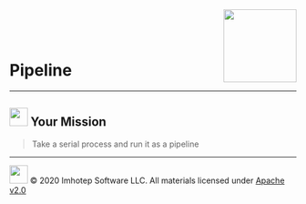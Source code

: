 <img src="../assets/gophernand.png" align="right" width="128" height="auto"/>

<br/>
<br/>
<br/>

# Pipeline

---
## <img src="../assets/lab.png" width="auto" height="32"/> Your Mission

> Take a serial process and run it as a pipeline

---
<img src="../assets/imhotep_logo.png" width="32" height="auto"/> © 2020 Imhotep Software LLC.
All materials licensed under [Apache v2.0](http://www.apache.org/licenses/LICENSE-2.0)
